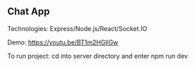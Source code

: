 ## Chat App 

Technologies: Express/Node.js/React/Socket.IO

Demo: https://youtu.be/BT1m2HGllGw

To run project: cd into server directory and enter npm run dev